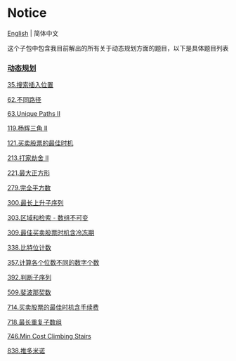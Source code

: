 # Notice
[English](https://github.com/cartoonYu/LeetCodeSolution/blob/master/Solution/src/DynamicPlanning/README.md) | 简体中文

这个子包中包含我目前解出的所有关于动态规划方面的题目，以下是具体题目列表

### [动态规划](https://github.com/cartoonYu/LeetCodeSolution/blob/master/Solution/src/DynamicPlanning)
[35.搜索插入位置](https://github.com/cartoonYu/LeetCodeSolution/blob/master/Solution/src/DynamicPlanning/Solution35.java)

[62.不同路径](https://github.com/cartoonYu/LeetCodeSolution/blob/master/Solution/src/DynamicPlanning/Solution62.java)

[63.Unique Paths II](https://github.com/cartoonYu/LeetCodeSolution/blob/master/Solution/src/DynamicPlanning/Solution63.java)

[119.杨辉三角 II](https://github.com/cartoonYu/LeetCodeSolution/blob/master/Solution/src/DynamicPlanning/Solution119.java)

[121.买卖股票的最佳时机](https://github.com/cartoonYu/LeetCodeSolution/blob/master/Solution/src/DynamicPlanning/Solution121.java)

[213.打家劫舍 II](https://github.com/cartoonYu/LeetCodeSolution/blob/master/Solution/src/DynamicPlanning/Solution213.java)

[221.最大正方形](https://github.com/cartoonYu/LeetCodeSolution/blob/master/Solution/src/DynamicPlanning/Solution221.java)

[279.完全平方数](https://github.com/cartoonYu/LeetCodeSolution/blob/master/Solution/src/DynamicPlanning/Solution279.java)

[300.最长上升子序列](https://github.com/cartoonYu/LeetCodeSolution/blob/master/Solution/src/DynamicPlanning/Solution300.java)

[303.区域和检索 - 数组不可变](https://github.com/cartoonYu/LeetCodeSolution/blob/master/Solution/src/DynamicPlanning/Solution303.java)

[309.最佳买卖股票时机含冷冻期](https://github.com/cartoonYu/LeetCodeSolution/blob/master/Solution/src/DynamicPlanning/Solution309.java)

[338.比特位计数](https://github.com/cartoonYu/LeetCodeSolution/blob/master/Solution/src/DynamicPlanning/Solution338.java)

[357.计算各个位数不同的数字个数](https://github.com/cartoonYu/LeetCodeSolution/blob/master/Solution/src/DynamicPlanning/Solution357.java)

[392.判断子序列](https://github.com/cartoonYu/LeetCodeSolution/blob/master/Solution/src/DynamicPlanning/Solution389.java)

[509.斐波那契数](https://github.com/cartoonYu/LeetCodeSolution/blob/master/Solution/src/DynamicPlanning/Solution509.java)

[714.买卖股票的最佳时机含手续费](https://github.com/cartoonYu/LeetCodeSolution/blob/master/Solution/src/DynamicPlanning/Solution714.java)

[718.最长重复子数组](https://github.com/cartoonYu/LeetCodeSolution/blob/master/Solution/src/DynamicPlanning/Solution718.java)

[746.Min Cost Climbing Stairs](https://github.com/cartoonYu/LeetCodeSolution/blob/master/Solution/src/DynamicPlanning/Solution746.java)

[838.推多米诺](https://github.com/cartoonYu/LeetCodeSolution/blob/master/Solution/src/DynamicPlanning/Solution838.java)